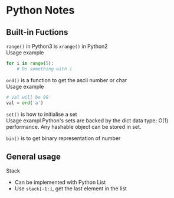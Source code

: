# Python Notes

## Built-in Fuctions
`range()` in Python3 is `xrange()` in Python2
<br>Usage example
```python
for i in range(5):
    # Do something with i
```

`ord()` is a function to get the ascii number or char
<br>Usage example
```python
# val will be 98
val = ord('a')
```

`set()` is how to initialise a set
<br> Usage exampl
Python's sets are backed by the dict data type; O(1) performance.
Any hashable object can be stored in set.

`bin()` is to get binary representation of number

## General usage
Stack
 + Can be implemented with Python List
 + Use `stack[-1:]`, get the last element in the list
